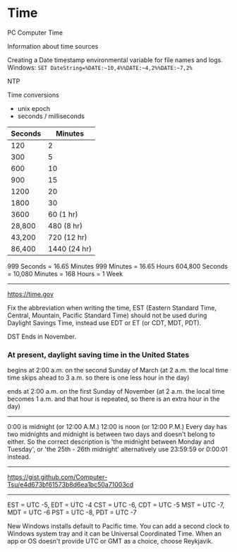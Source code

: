 # Time
PC Computer Time

Information about time sources

Creating a Date timestamp environmental variable for file names and logs.
Windows: `SET DateString=%DATE:~10,4%%DATE:~4,2%%DATE:~7,2%`

NTP

Time conversions
 - unix epoch
 - seconds / milliseconds




Seconds | Minutes
------- | -------
120     | 2
300     | 5
600     | 10
900     | 15
1200    | 20
1800    | 30
3600    | 60 (1 hr)
28,800  | 480 (8 hr)
43,200  | 720 (12 hr)
86,400  | 1440 (24 hr)

999 Seconds = 16.65 Minutes
999 Minutes = 16.65 Hours
604,800 Seconds = 10,080 Minutes =  168 Hours = 1 Week

-----

https://time.gov

Fix the abbreviation when writing the time, EST (Eastern Standard Time, Central, Mountain, Pacific Standard Time) should not be used during Daylight Savings Time, instead use EDT or ET (or CDT, MDT, PDT).

DST Ends in November.

### At present, daylight saving time in the United States

begins at 2:00 a.m. on the second Sunday of March (at 2 a.m. the local time time skips ahead to 3 a.m. so there is one less hour in the day)

ends at 2:00 a.m. on the first Sunday of November (at 2 a.m. the local time becomes 1 a.m. and that hour is repeated, so there is an extra hour in the day)​

-----

0:00 is midnight (or 12:00 A.M.)
12:00 is noon (or 12:00 P.M.)
Every day has two midnights and midnight is between two days and doesn't belong to either. So the correct description is 'the midnight between Monday and Tuesday', or 'the 25th - 26th midnight' alternatively use 23:59:59 or 0:00:01 instead.

-----

https://gist.github.com/Computer-Tsu/e4d673bf61573b8d6ea1bc50a71003cd

-----

EST = UTC -5, EDT = UTC -4
CST = UTC -6, CDT = UTC -5
MST = UTC -7, MDT = UTC -6
PST = UTC -8, PDT = UTC -7

New Windows installs default to Pacific time.
You can add a second clock to Windows system tray and it can be Universal Coordinated Time.
When an app or OS doesn't provide UTC or GMT as a choice, choose Reykjavik.
